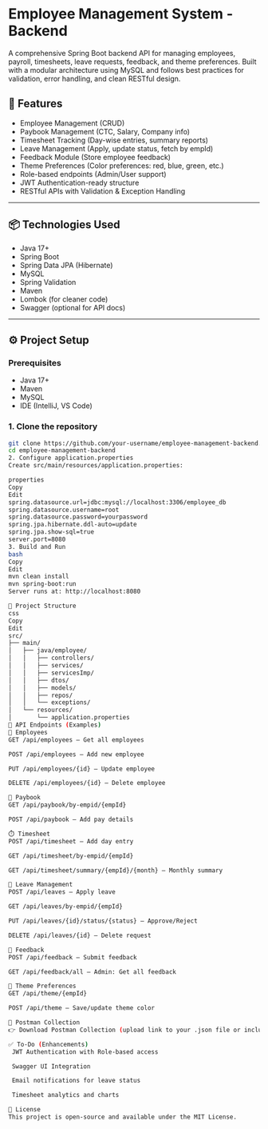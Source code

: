# Employee Management System - Backend

A comprehensive Spring Boot backend API for managing employees, payroll, timesheets, leave requests, feedback, and theme preferences. Built with a modular architecture using MySQL and follows best practices for validation, error handling, and clean RESTful design.

## 📌 Features

- Employee Management (CRUD)
- Paybook Management (CTC, Salary, Company info)
- Timesheet Tracking (Day-wise entries, summary reports)
- Leave Management (Apply, update status, fetch by empId)
- Feedback Module (Store employee feedback)
- Theme Preferences (Color preferences: red, blue, green, etc.)
- Role-based endpoints (Admin/User support)
- JWT Authentication-ready structure
- RESTful APIs with Validation & Exception Handling

---

## 📦 Technologies Used

- Java 17+
- Spring Boot
- Spring Data JPA (Hibernate)
- MySQL
- Spring Validation
- Maven
- Lombok (for cleaner code)
- Swagger (optional for API docs)

---

## ⚙️ Project Setup

### Prerequisites

- Java 17+
- Maven
- MySQL
- IDE (IntelliJ, VS Code)

### 1. Clone the repository

```bash
git clone https://github.com/your-username/employee-management-backend.git
cd employee-management-backend
2. Configure application.properties
Create src/main/resources/application.properties:

properties
Copy
Edit
spring.datasource.url=jdbc:mysql://localhost:3306/employee_db
spring.datasource.username=root
spring.datasource.password=yourpassword
spring.jpa.hibernate.ddl-auto=update
spring.jpa.show-sql=true
server.port=8080
3. Build and Run
bash
Copy
Edit
mvn clean install
mvn spring-boot:run
Server runs at: http://localhost:8080

📁 Project Structure
css
Copy
Edit
src/
├── main/
│   ├── java/employee/
│   │   ├── controllers/
│   │   ├── services/
│   │   ├── servicesImp/
│   │   ├── dtos/
│   │   ├── models/
│   │   ├── repos/
│   │   └── exceptions/
│   └── resources/
│       └── application.properties
📮 API Endpoints (Examples)
🧑 Employees
GET /api/employees – Get all employees

POST /api/employees – Add new employee

PUT /api/employees/{id} – Update employee

DELETE /api/employees/{id} – Delete employee

💸 Paybook
GET /api/paybook/by-empid/{empId}

POST /api/paybook – Add pay details

⏱️ Timesheet
POST /api/timesheet – Add day entry

GET /api/timesheet/by-empid/{empId}

GET /api/timesheet/summary/{empId}/{month} – Monthly summary

🌴 Leave Management
POST /api/leaves – Apply leave

GET /api/leaves/by-empid/{empId}

PUT /api/leaves/{id}/status/{status} – Approve/Reject

DELETE /api/leaves/{id} – Delete request

💬 Feedback
POST /api/feedback – Submit feedback

GET /api/feedback/all – Admin: Get all feedback

🎨 Theme Preferences
GET /api/theme/{empId}

POST /api/theme – Save/update theme color

🧪 Postman Collection
👉 Download Postman Collection (upload link to your .json file or include in repo)

✅ To-Do (Enhancements)
 JWT Authentication with Role-based access

 Swagger UI Integration

 Email notifications for leave status

 Timesheet analytics and charts

📜 License
This project is open-source and available under the MIT License.

